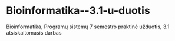 Bioinformatika--3.1-u-duotis
============================

Bioinformatika, Programų sistemų 7 semestro praktinė užduotis, 3.1 atsiskaitomasis darbas